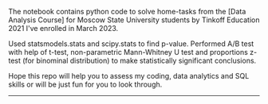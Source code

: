 The notebook contains python code to solve home-tasks from the [Data Analysis Course] for Moscow State University students by Tinkoff Education 2021 I've enrolled in March 2023.   



Used statsmodels.stats and scipy.stats to find p-value. Performed A/B test with help of t-test, non-parametric Mann-Whitney U test and proportions z-test (for binominal distribution) to make statistically significant conclusions.

 



Hope this repo will help you to assess my coding, data analytics and SQL skills or will be just fun for you to look through.    



------------------------------------------------------------------------------------------------------------------------------------
